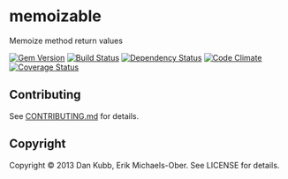 # memoizable

Memoize method return values

[![Gem Version](https://badge.fury.io/rb/memoizable.png)][gem]
[![Build Status](https://secure.travis-ci.org/dkubb/memoizable.png?branch=master)][travis]
[![Dependency Status](https://gemnasium.com/dkubb/memoizable.png)][gemnasium]
[![Code Climate](https://codeclimate.com/github/dkubb/memoizable.png)][codeclimate]
[![Coverage Status](https://coveralls.io/repos/dkubb/memoizable/badge.png?branch=master)][coveralls]

[gem]: https://rubygems.org/gems/memoizable
[travis]: https://travis-ci.org/dkubb/memoizable
[gemnasium]: https://gemnasium.com/dkubb/memoizable
[codeclimate]: https://codeclimate.com/github/dkubb/memoizable
[coveralls]: https://coveralls.io/r/dkubb/memoizable

## Contributing

See [CONTRIBUTING.md](CONTRIBUTING.md) for details.

## Copyright

Copyright &copy; 2013 Dan Kubb, Erik Michaels-Ober. See LICENSE for details.
